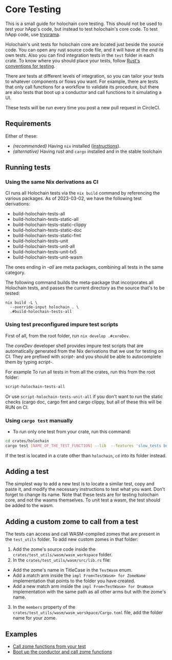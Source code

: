 # Core Testing

This is a small guide for holochain core testing. This should not be used to test your hApp's code, but instead to test holochain's core code. To test hApp code, use [tryorama](https://github.com/holo-host/tryorama).

Holochain's unit tests for holochain core are located just beside the source code. You can open any rust source code file, and it will have at the end its own tests. Also you can find integration tests in the `test` folder in each crate. To know where you should place your tests, follow [Rust's conventions for testing](https://doc.rust-lang.org/book/ch11-03-test-organization.html).

There are tests at different levels of integration, so you can tailor your tests to whatever components or flows you want. For example, there are tests that only call functions for a workflow to validate its procedure, but there are also tests that boot up a conductor and call functions to it simulating a UI.

These tests will be run every time you post a new pull request in CircleCI.

## Requirements

Either of these:

- *(recommended)* Having `nix` installed ([instructions](https://nixos.org/download.html)).
- *(alternative)* Having rust and `cargo` installed and in the stable toolchain

## Running tests


### Using the same Nix derivations as CI

CI runs all Holochain tests via the `nix build` command by referencing the various packages.
As of 2023-03-02, we have the following test derivations:

- build-holochain-tests-all
- build-holochain-tests-static-all
- build-holochain-tests-static-clippy
- build-holochain-tests-static-doc
- build-holochain-tests-static-fmt
- build-holochain-tests-unit
- build-holochain-tests-unit-all
- build-holochain-tests-unit-tx5
- build-holochain-tests-unit-wasm

The ones ending in *-all* are meta packages, combining all tests in the same category.

The following command builds the meta-package that incorporates all Holochain tests, and passes the current directory as the source that's to be tested:

```
nix build -L \
  --override-input holochain . \
  .#build-holochain-tests-all
```

### Using test preconfigured impure test scripts

First of all, from the root folder, run `nix develop .#coreDev`.

The _coreDev_ developer shell provides impure test scripts that are automatically generated from the Nix derivations that we use for testing on CI.
They are prefixed with *script-* and you should be able to autocomplete them by typing _script-<TAB>_.

For example To run all tests in from all the crates, run this from the root folder:

```bash
script-holochain-tests-all
```

Or use `script-holochain-tests-unit-all` if you don't want to run the static checks (cargo doc, cargo fmt and cargo clippy, but all of these this will be RUN on CI.

### Using `cargo test` manually

- To run only one test from your crate, run this command:

```bash
cd crates/holochain
cargo test [NAME_OF_THE_TEST_FUNCTION] --lib  --features 'slow_tests build_wasms' -- --nocapture
```

If the test is located in a crate other than `holochain`, `cd` into its folder instead.

## Adding a test

The simplest way to add a new test is to locate a similar test, copy and paste it, and modify the necessary instructions to test what you want. Don't forget to change its name. Note that these tests are for testing holochain core, and not the wasms themselves. To unit test a wasm, the test should be added to the wasm.

## Adding a custom zome to call from a test

The tests can access and call WASM-compiled zomes that are present in the `test_utils` folder. To add new custom zomes in that folder:

1. Add the zome's source code inside the `crates/test_utils/wasm/wasm_workspace` folder.
2. In the `crates/test_utils/wasm/src/lib.rs` file:
- Add the zome's name in TitleCase in the `TestWasm` enum.
- Add a match arm inside the `impl From<TestWasm> for ZomeName` implementation that points to the folder you have created.
- Add a new match arm inside the `impl From<TestWasm> for DnaWasm` implementation with the same path as all other arms but with the zome's name.
3. In the `members` property of the `crates/test_utils/wasm/wasm_worskpace/Cargo.toml` file, add the folder name for your zome.

## Examples

- [Call zome functions from your test](https://github.com/holochain/holochain/blob/develop/crates/holochain/src/core/ribosome/host_fn/commit_entry.rs#L234)
- [Boot up the conductor and call zome functions](https://github.com/holochain/holochain/blob/develop/crates/holochain/tests/ser_regression.rs)
